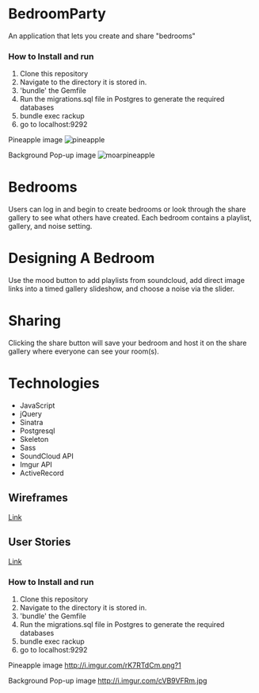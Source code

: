 # BedroomParty
An application that lets you create and share "bedrooms"

### How to Install and run

1.  Clone this repository
2.  Navigate to the directory it is stored in.
3.  'bundle' the Gemfile
4.  Run the migrations.sql file in Postgres to generate the required databases
5. bundle exec rackup
6.  go to localhost:9292


Pineapple image
![pineapple](http://i.imgur.com/rK7RTdCm.png?1)

Background Pop-up image
![moarpineapple](http://i.imgur.com/cVB9VFRm.jpg)

# Bedrooms
Users can log in and begin to create bedrooms or look through the share gallery to 
see what others have created. Each bedroom contains a playlist, gallery, and noise setting. 

# Designing A Bedroom 
Use the mood button to add playlists from soundcloud, add direct image links into a timed 
gallery slideshow, and choose a noise via the slider. 

# Sharing
Clicking the share button will save your bedroom and host it on the share gallery where everyone
can see your room(s). 



# Technologies 

- JavaScript
- jQuery
- Sinatra
- Postgresql 
- Skeleton 
- Sass
- SoundCloud API
- Imgur API
- ActiveRecord

## Wireframes

[Link](http://imgur.com/a/uz9iZ)

## User Stories

[Link](https://docs.google.com/document/d/1Qa5y4JW0fYWnTNc18nNEpSWzuLusIqrXq1B4w0zqwEk/edit?usp=sharing)

### How to Install and run

1.  Clone this repository
2.  Navigate to the directory it is stored in.
3.  'bundle' the Gemfile
4.  Run the migrations.sql file in Postgres to generate the required databases
5. bundle exec rackup
6.  go to localhost:9292


Pineapple image
http://i.imgur.com/rK7RTdCm.png?1

Background Pop-up image
http://i.imgur.com/cVB9VFRm.jpg
